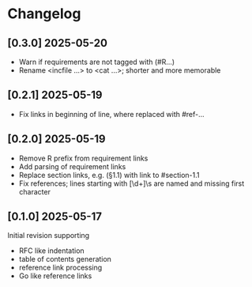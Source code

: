 # Changelog

## [0.3.0] 2025-05-20

- Warn if requirements are not tagged with (#R...)
- Rename <incfile ...> to <cat ...>; shorter and more memorable

## [0.2.1] 2025-05-19

- Fix links in beginning of line, where replaced with #ref-...

## [0.2.0] 2025-05-19

- Remove R prefix from requirement links
- Add parsing of requirement links
- Replace section links, e.g. (§1.1) with link to #section-1.1
- Fix references; lines starting with [\d+]\s are named and
  missing first character
  

## [0.1.0] 2025-05-17

Initial revision supporting 

- RFC like indentation
- table of contents generation
- reference link processing
- Go like reference links

